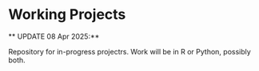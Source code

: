 # Working Projects

** UPDATE 08 Apr 2025:**

Repository for in-progress projectrs.  Work will be in R or Python, possibly both.
